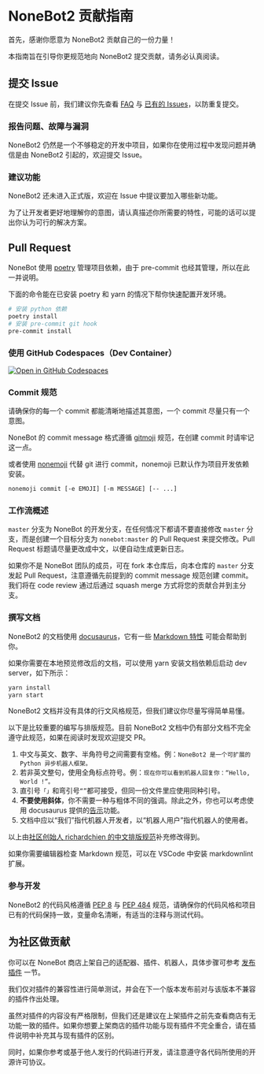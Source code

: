 # NoneBot2 贡献指南

首先，感谢你愿意为 NoneBot2 贡献自己的一份力量！

本指南旨在引导你更规范地向 NoneBot2 提交贡献，请务必认真阅读。

## 提交 Issue

在提交 Issue 前，我们建议你先查看 [FAQ](https://github.com/nonebot/discussions/discussions/13) 与 [已有的 Issues](https://github.com/nonebot/nonebot2/issues)，以防重复提交。

### 报告问题、故障与漏洞

NoneBot2 仍然是一个不够稳定的开发中项目，如果你在使用过程中发现问题并确信是由 NoneBot2 引起的，欢迎提交 Issue。

### 建议功能

NoneBot2 还未进入正式版，欢迎在 Issue 中提议要加入哪些新功能。

为了让开发者更好地理解你的意图，请认真描述你所需要的特性，可能的话可以提出你认为可行的解决方案。

## Pull Request

NoneBot 使用 [poetry](https://python-poetry.org/) 管理项目依赖，由于 pre-commit 也经其管理，所以在此一并说明。

下面的命令能在已安装 poetry 和 yarn 的情况下帮你快速配置开发环境。

```bash
# 安装 python 依赖
poetry install
# 安装 pre-commit git hook
pre-commit install
```

### 使用 GitHub Codespaces（Dev Container）

[![Open in GitHub Codespaces](https://github.com/codespaces/badge.svg)](https://github.com/codespaces/new?hide_repo_select=true&ref=master&repo=289605524)

### Commit 规范

请确保你的每一个 commit 都能清晰地描述其意图，一个 commit 尽量只有一个意图。

NoneBot 的 commit message 格式遵循 [gitmoji](https://gitmoji.dev/) 规范，在创建 commit 时请牢记这一点。

或者使用 [nonemoji](https://github.com/nonebot/nonemoji) 代替 git 进行 commit，nonemoji 已默认作为项目开发依赖安装。

```bash
nonemoji commit [-e EMOJI] [-m MESSAGE] [-- ...]
```

### 工作流概述

`master` 分支为 NoneBot 的开发分支，在任何情况下都请不要直接修改 `master` 分支，而是创建一个目标分支为 `nonebot:master` 的 Pull Request 来提交修改。Pull Request 标题请尽量更改成中文，以便自动生成更新日志。

如果你不是 NoneBot 团队的成员，可在 fork 本仓库后，向本仓库的 `master` 分支发起 Pull Request，注意遵循先前提到的 commit message 规范创建 commit。我们将在 code review 通过后通过 squash merge 方式将您的贡献合并到主分支。

### 撰写文档

NoneBot2 的文档使用 [docusaurus](https://docusaurus.io/)，它有一些 [Markdown 特性](https://docusaurus.io/zh-CN/docs/markdown-features) 可能会帮助到你。

如果你需要在本地预览修改后的文档，可以使用 yarn 安装文档依赖后启动 dev server，如下所示：

```bash
yarn install
yarn start
```

NoneBot2 文档并没有具体的行文风格规范，但我们建议你尽量写得简单易懂。

以下是比较重要的编写与排版规范。目前 NoneBot2 文档中仍有部分文档不完全遵守此规范，如果在阅读时发现欢迎提交 PR。

1. 中文与英文、数字、半角符号之间需要有空格。例：`NoneBot2 是一个可扩展的 Python 异步机器人框架。`
2. 若非英文整句，使用全角标点符号。例：`现在你可以看到机器人回复你：“Hello, World !”。`
3. 直引号`「」`和弯引号`“”`都可接受，但同一份文件里应使用同种引号。
4. **不要使用斜体**，你不需要一种与粗体不同的强调。除此之外，你也可以考虑使用 docusaurus 提供的[告示](https://docusaurus.io/zh-CN/docs/markdown-features/admonitions)功能。
5. 文档中应以“我们”指代机器人开发者，以“机器人用户”指代机器人的使用者。

以上由[社区创始人 richardchien 的中文排版规范](https://stdrc.cc/style-guides/chinese)补充修改得到。

如果你需要编辑器检查 Markdown 规范，可以在 VSCode 中安装 markdownlint 扩展。

### 参与开发

NoneBot2 的代码风格遵循 [PEP 8](https://www.python.org/dev/peps/pep-0008/) 与 [PEP 484](https://www.python.org/dev/peps/pep-0484/) 规范，请确保你的代码风格和项目已有的代码保持一致，变量命名清晰，有适当的注释与测试代码。

## 为社区做贡献

你可以在 NoneBot 商店上架自己的适配器、插件、机器人，具体步骤可参考 [发布插件](https://v2.nonebot.dev/docs/advanced/publish-plugin) 一节。

我们仅对插件的兼容性进行简单测试，并会在下一个版本发布前对与该版本不兼容的插件作出处理。

虽然对插件的内容没有严格限制，但我们还是建议在上架插件之前先查看商店有无功能一致的插件。如果你想要上架商店的插件功能与现有插件不完全重合，请在插件说明中补充其与现有插件的区别。

同时，如果你参考或基于他人发行的代码进行开发，请注意遵守各代码所使用的开源许可协议。
